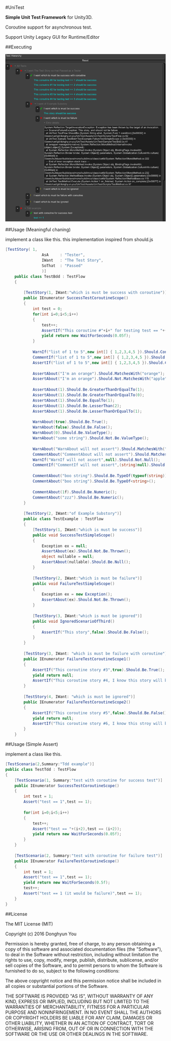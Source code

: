 #UniTest

**Simple Unit Test Framework** for Unity3D.

Coroutine support for asynchronous test.

Support Unity Legacy GUI for Runtime/Editor

##Executing

![sample](images/sample.png?raw=true "running sample(runtime)")

##Usage (Meaningful chaning)

implement a class like this. this implementation inspired from should.js

```cs
[TestStory(	1,
				AsA		: "Tester",
				IWant	: "The Test Story",
				SoThat	: "Passed"
				)]
	public class TestBdd : TestFlow
	{

		[TestStory(1, IWant:"which is must be success with coroutine")]
		public IEnumerator SuccessTestCoroutineScope() 
		{	
			int test = 0;
			for(int i=0;i<5;i++) 
			{
				test++;
				AssertIf("This coroutine #"+i+" for testing test == "+(i+1),test).Should.Be.EqualTo((i+1));
				yield return new WaitForSeconds(0.05f);
			}

			WarnIf("list of 1 to 5",new int[] { 1,2,3,4,5 }).Should.Contains(1).And.Contains(5);
			CommentIf("list of 1 to 5",new int[] { 1,2,3,4,5 }).Should.Contains(1).And.Contains(5);
			AssertIf("list of 1 to 5",new int[] { 1,2,3,4,5 }).Should.Contains(1).And.Contains(5);

			AssertAbout("I'm an orange").Should.MatchesWith("orange");
			AssertAbout("I'm an orange").Should.Not.MatchesWith("apple");

			AssertAbout(1).Should.Be.GreaterThanOrEqualTo(1);
			AssertAbout(1).Should.Be.GreaterThanOrEqualTo(0);
			AssertAbout(1).Should.Be.EqualTo(1);
			AssertAbout(1).Should.Be.LesserThan(2);
			AssertAbout(1).Should.Be.LesserThanOrEqualTo(1);

			WarnAbout(true).Should.Be.True();
			WarnAbout(false).Should.Be.False();
			WarnAbout(0).Should.Be.ValueType();
			WarnAbout("some string").Should.Not.Be.ValueType();

			WarnAbout("WarnAbout will not assert").Should.MatchesWith("nothing");
			CommentAbout("CommentAbout will not assert").Should.MatchesWith("nothing");
			WarnIf("WarnIf will not assert",null).Should.Not.Null();
			CommentIf("CommentIf will not assert",(string)null).Should.MatchesWith("nothing");

			CommentAbout("boo string").Should.Be.TypeOf(typeof(string));
			CommentAbout("boo string").Should.Be.TypeOf<string>();

			CommentAbout(1f).Should.Be.Numeric();
			CommentAbout("zzz").Should.Be.Numeric();
		}

		[TestStory(2, IWant:"of Example Substory")]
		public class TestExample : TestFlow
		{
			[TestStory(1, IWant:"which is must be success")]
			public void SuccessTestSimpleScope() 
			{
				Exception ex = null;
				AssertAbout(ex).Should.Not.Be.Thrown();
				object nullable = null;
				AssertAbout(nullable).Should.Be.Null();
			}

			[TestStory(2, IWant:"which is must be failure")]
			public void FailureTestSimpleScope() 
			{
				Exception ex = new Exception();
				AssertAbout(ex).Should.Not.Be.Thrown();
			}

			[TestStory(3, IWant:"which is must be ignored")]
			public void IgnoredScenarioOfThird() 
			{
				AssertIf("This story",false).Should.Be.False();
			}
		}

		[TestStory(3, IWant: "which is must be failure with coroutine")]
		public IEnumerator FailureTestCoroutineScope1() 
		{
			AssertIf("This coroutine story #3",true).Should.Be.True();
			yield return null;
			AssertIf("This coroutine story #4, I know this story will be failure but, ",false).Must.Be.True();
		}

		[TestStory(4, IWant: "which is must be ignored")]
		public IEnumerator FailureTestCoroutineScope2() 
		{
			AssertIf("This coroutine story #5",false).Should.Be.False();
			yield return null;
			AssertIf("This coroutine story #6, I know this stroy will be failure but,",true).Should.Not.Be.True();
		}
	}
```


##Usage (Simple Assert)

implement a class like this.

```cs
[TestScenario(2,Summary:"Tdd example")]
public class TestTdd : TestFlow
{
	[TestScenario(1, Summary:"test with coroutine for success test")]
	public IEnumerator SuccessTestCoroutineScope() 
	{
		int test = 1;
		Assert("test == 1",test == 1);

		for(int i=0;i<5;i++) 
		{
			test++;
			Assert("test == "+(i+2),test == (i+2));
			yield return new WaitForSeconds(0.05f);
		}
	}

	[TestScenario(2, Summary:"test with coroutine for failure test")]
	public IEnumerator FailureTestCoroutineScope() 
	{
		int test = 1;
		Assert("test == 1",test == 1);
		yield return new WaitForSeconds(0.5f);
		test++;
		Assert("test == 1 (it would be failure)",test == 1);
	}
}
```

##License

The MIT License (MIT)

Copyright (c) 2016 Donghyun You

Permission is hereby granted, free of charge, to any person obtaining a copy of this software and associated documentation files (the "Software"), to deal in the Software without restriction, including without limitation the rights to use, copy, modify, merge, publish, distribute, sublicense, and/or sell copies of the Software, and to permit persons to whom the Software is furnished to do so, subject to the following conditions:

The above copyright notice and this permission notice shall be included in all copies or substantial portions of the Software.

THE SOFTWARE IS PROVIDED "AS IS", WITHOUT WARRANTY OF ANY KIND, EXPRESS OR IMPLIED, INCLUDING BUT NOT LIMITED TO THE WARRANTIES OF MERCHANTABILITY, FITNESS FOR A PARTICULAR PURPOSE AND NONINFRINGEMENT. IN NO EVENT SHALL THE AUTHORS OR COPYRIGHT HOLDERS BE LIABLE FOR ANY CLAIM, DAMAGES OR OTHER LIABILITY, WHETHER IN AN ACTION OF CONTRACT, TORT OR OTHERWISE, ARISING FROM, OUT OF OR IN CONNECTION WITH THE SOFTWARE OR THE USE OR OTHER DEALINGS IN THE SOFTWARE.